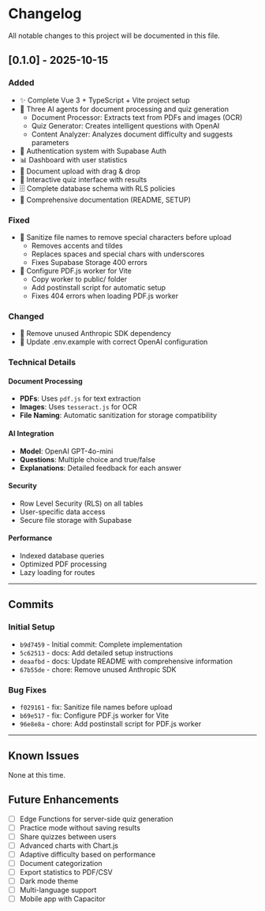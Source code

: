 # Changelog

All notable changes to this project will be documented in this file.

## [0.1.0] - 2025-10-15

### Added
- ✨ Complete Vue 3 + TypeScript + Vite project setup
- 🤖 Three AI agents for document processing and quiz generation
  - Document Processor: Extracts text from PDFs and images (OCR)
  - Quiz Generator: Creates intelligent questions with OpenAI
  - Content Analyzer: Analyzes document difficulty and suggests parameters
- 🔐 Authentication system with Supabase Auth
- 📊 Dashboard with user statistics
- 📄 Document upload with drag & drop
- 🎯 Interactive quiz interface with results
- 🗄️ Complete database schema with RLS policies
- 📝 Comprehensive documentation (README, SETUP)

### Fixed
- 🐛 Sanitize file names to remove special characters before upload
  - Removes accents and tildes
  - Replaces spaces and special chars with underscores
  - Fixes Supabase Storage 400 errors
- 🐛 Configure PDF.js worker for Vite
  - Copy worker to public/ folder
  - Add postinstall script for automatic setup
  - Fixes 404 errors when loading PDF.js worker

### Changed
- 🔧 Remove unused Anthropic SDK dependency
- 🔧 Update .env.example with correct OpenAI configuration

### Technical Details

#### Document Processing
- **PDFs**: Uses `pdf.js` for text extraction
- **Images**: Uses `tesseract.js` for OCR
- **File Naming**: Automatic sanitization for storage compatibility

#### AI Integration
- **Model**: OpenAI GPT-4o-mini
- **Questions**: Multiple choice and true/false
- **Explanations**: Detailed feedback for each answer

#### Security
- Row Level Security (RLS) on all tables
- User-specific data access
- Secure file storage with Supabase

#### Performance
- Indexed database queries
- Optimized PDF processing
- Lazy loading for routes

---

## Commits

### Initial Setup
- `b9d7459` - Initial commit: Complete implementation
- `5c62513` - docs: Add detailed setup instructions
- `deaafbd` - docs: Update README with comprehensive information
- `67b55de` - chore: Remove unused Anthropic SDK

### Bug Fixes
- `f029161` - fix: Sanitize file names before upload
- `b69e517` - fix: Configure PDF.js worker for Vite
- `96e8e8a` - chore: Add postinstall script for PDF.js worker

---

## Known Issues

None at this time.

## Future Enhancements

- [ ] Edge Functions for server-side quiz generation
- [ ] Practice mode without saving results
- [ ] Share quizzes between users
- [ ] Advanced charts with Chart.js
- [ ] Adaptive difficulty based on performance
- [ ] Document categorization
- [ ] Export statistics to PDF/CSV
- [ ] Dark mode theme
- [ ] Multi-language support
- [ ] Mobile app with Capacitor

